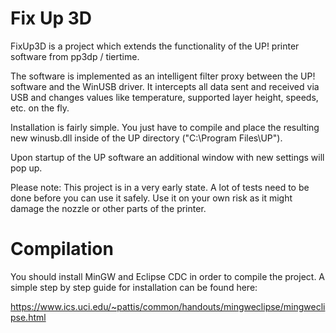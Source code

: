 Fix Up 3D
=========

FixUp3D is a project which extends the functionality of the UP! printer software from pp3dp / tiertime.

The software is implemented as an intelligent filter proxy between the UP! software and the WinUSB driver.
It intercepts all data sent and received via USB and changes values like temperature, supported layer height, speeds, etc. on the fly.

Installation is fairly simple. You just have to compile and place the resulting new winusb.dll inside of the UP directory ("C:\Program Files\UP").

Upon startup of the UP software an additional window with new settings will pop up.


Please note: This project is in a very early state. A lot of tests need to be done before you can use it safely. Use it on your own risk as it might damage the nozzle or other parts of the printer.


Compilation
===========

You should install MinGW and Eclipse CDC in order to compile the project. A simple step by step guide for installation can be found here:

https://www.ics.uci.edu/~pattis/common/handouts/mingweclipse/mingweclipse.html

